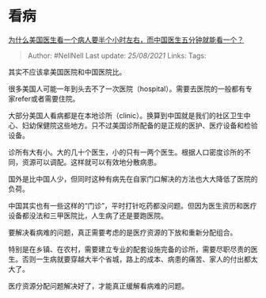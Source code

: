 # 看病
[为什么美国医生看一个病人要半个小时左右，而中国医生五分钟就能看一个？](https://www.zhihu.com/question/38032768/answer/1928332401)

> Author: #NellNell
Last update: *25/08/2021*
Links:
Tags:

其实不应该拿美国医院和中国医院比。

很多美国人可能一年到头去不了一次医院（hospital）。需要去医院的一般都有专家refer或者需要住院。

大部分美国人看病都是在本地诊所（clinic）。换算到中国就是我们的社区卫生中心、妇幼保健院这些地方。只不过美国诊所配备的是正规的医护、医疗设备和检验设备。

诊所有大有小。大的几十个医生，小的只有一两个医生。根据人口密度诊所的不同，资源可以调配。这样就可以有效地分散病患。

国外是比中国人少，但同时这种有病先在自家门口解决的方法也大大降低了医院的负荷。

中国其实也有一些这样的“门诊”，平时打针吃药都没问题。但因为医生资历和医疗设备都没法和三甲医院比，人生病了还是要跑医院。

要解决看病难的问题，真正需要考虑的是医疗资源的下放和重新分配组合。

特别是在乡镇、在农村，需要建立专业的配套设施完备的诊所，需要尽职尽责的医生。否则一生病就要穿越大半个省城，路上的成本、病患的痛苦、家人的付出都太大了。

医疗资源分配问题解决好了，才能真正缓解看病难的问题。

